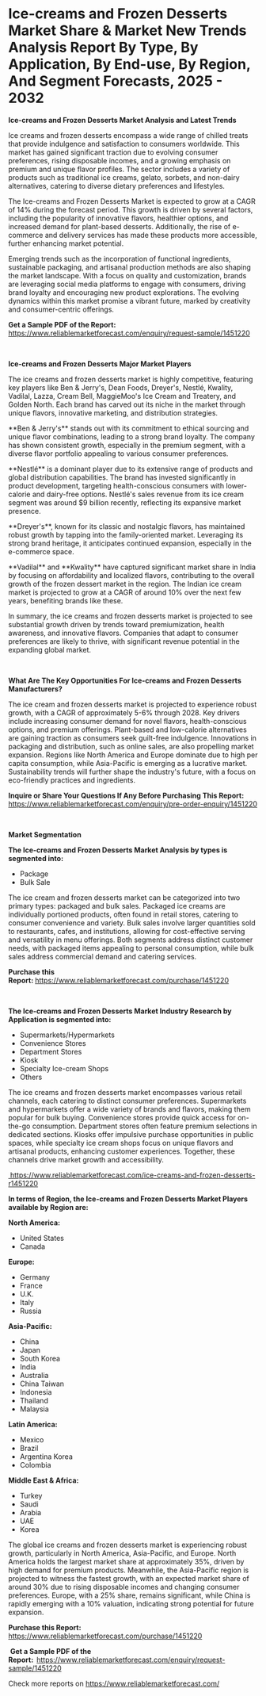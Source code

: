 <p><h1>Ice-creams and Frozen Desserts Market Share & Market New Trends Analysis Report By Type, By Application, By End-use, By Region, And Segment Forecasts, 2025 - 2032</h1></p><p><strong>Ice-creams and Frozen Desserts Market Analysis and Latest Trends</strong></p>
<p><p>Ice creams and frozen desserts encompass a wide range of chilled treats that provide indulgence and satisfaction to consumers worldwide. This market has gained significant traction due to evolving consumer preferences, rising disposable incomes, and a growing emphasis on premium and unique flavor profiles. The sector includes a variety of products such as traditional ice creams, gelato, sorbets, and non-dairy alternatives, catering to diverse dietary preferences and lifestyles.</p><p>The Ice-creams and Frozen Desserts Market is expected to grow at a CAGR of 14% during the forecast period. This growth is driven by several factors, including the popularity of innovative flavors, healthier options, and increased demand for plant-based desserts. Additionally, the rise of e-commerce and delivery services has made these products more accessible, further enhancing market potential.</p><p>Emerging trends such as the incorporation of functional ingredients, sustainable packaging, and artisanal production methods are also shaping the market landscape. With a focus on quality and customization, brands are leveraging social media platforms to engage with consumers, driving brand loyalty and encouraging new product explorations. The evolving dynamics within this market promise a vibrant future, marked by creativity and consumer-centric offerings.</p></p>
<p><strong>Get a Sample PDF of the Report:&nbsp;</strong> <a href="https://www.reliablemarketforecast.com/enquiry/request-sample/1451220?utm_campaign=2320&utm_medium=2&utm_source=Github&utm_content=ia&utm_term=07042025&utm_id=ice-creams-and-frozen-desserts">https://www.reliablemarketforecast.com/enquiry/request-sample/1451220</a></p>
<p>&nbsp;</p>
<p><strong>Ice-creams and Frozen Desserts Major Market Players</strong></p>
<p><p>The ice creams and frozen desserts market is highly competitive, featuring key players like Ben & Jerry's, Dean Foods, Dreyer's, Nestlé, Kwality, Vadilal, Lazza, Cream Bell, MaggieMoo's Ice Cream and Treatery, and Golden North. Each brand has carved out its niche in the market through unique flavors, innovative marketing, and distribution strategies.</p><p>**Ben & Jerry's** stands out with its commitment to ethical sourcing and unique flavor combinations, leading to a strong brand loyalty. The company has shown consistent growth, especially in the premium segment, with a diverse flavor portfolio appealing to various consumer preferences.</p><p>**Nestlé** is a dominant player due to its extensive range of products and global distribution capabilities. The brand has invested significantly in product development, targeting health-conscious consumers with lower-calorie and dairy-free options. Nestlé's sales revenue from its ice cream segment was around $9 billion recently, reflecting its expansive market presence.</p><p>**Dreyer's**, known for its classic and nostalgic flavors, has maintained robust growth by tapping into the family-oriented market. Leveraging its strong brand heritage, it anticipates continued expansion, especially in the e-commerce space.</p><p>**Vadilal** and **Kwality** have captured significant market share in India by focusing on affordability and localized flavors, contributing to the overall growth of the frozen dessert market in the region. The Indian ice cream market is projected to grow at a CAGR of around 10% over the next few years, benefiting brands like these.</p><p>In summary, the ice creams and frozen desserts market is projected to see substantial growth driven by trends toward premiumization, health awareness, and innovative flavors. Companies that adapt to consumer preferences are likely to thrive, with significant revenue potential in the expanding global market.</p></p>
<p>&nbsp;</p>
<p><strong>What Are The Key Opportunities For Ice-creams and Frozen Desserts Manufacturers?</strong></p>
<p><p>The ice cream and frozen desserts market is projected to experience robust growth, with a CAGR of approximately 5-6% through 2028. Key drivers include increasing consumer demand for novel flavors, health-conscious options, and premium offerings. Plant-based and low-calorie alternatives are gaining traction as consumers seek guilt-free indulgence. Innovations in packaging and distribution, such as online sales, are also propelling market expansion. Regions like North America and Europe dominate due to high per capita consumption, while Asia-Pacific is emerging as a lucrative market. Sustainability trends will further shape the industry's future, with a focus on eco-friendly practices and ingredients.</p></p>
<p><strong>Inquire or Share Your Questions If Any Before Purchasing This Report:</strong> <a href="https://www.reliablemarketforecast.com/enquiry/pre-order-enquiry/1451220?utm_campaign=2320&utm_medium=2&utm_source=Github&utm_content=ia&utm_term=07042025&utm_id=ice-creams-and-frozen-desserts">https://www.reliablemarketforecast.com/enquiry/pre-order-enquiry/1451220</a></p>
<p>&nbsp;</p>
<p><strong>Market Segmentation</strong></p>
<p><strong>The Ice-creams and Frozen Desserts Market Analysis by types is segmented into:</strong></p>
<p><ul><li>Package</li><li>Bulk Sale</li></ul></p>
<p><p>The ice cream and frozen desserts market can be categorized into two primary types: packaged and bulk sales. Packaged ice creams are individually portioned products, often found in retail stores, catering to consumer convenience and variety. Bulk sales involve larger quantities sold to restaurants, cafes, and institutions, allowing for cost-effective serving and versatility in menu offerings. Both segments address distinct customer needs, with packaged items appealing to personal consumption, while bulk sales address commercial demand and catering services.</p></p>
<p><strong>Purchase this Report:&nbsp;</strong><a href="https://www.reliablemarketforecast.com/purchase/1451220?utm_campaign=2320&utm_medium=2&utm_source=Github&utm_content=ia&utm_term=07042025&utm_id=ice-creams-and-frozen-desserts">https://www.reliablemarketforecast.com/purchase/1451220</a></p>
<p>&nbsp;</p>
<p><strong>The Ice-creams and Frozen Desserts Market Industry Research by Application is segmented into:</strong></p>
<p><ul><li>Supermarkets/Hypermarkets</li><li>Convenience Stores</li><li>Department Stores</li><li>Kiosk</li><li>Specialty Ice-cream Shops</li><li>Others</li></ul></p>
<p><p>The ice creams and frozen desserts market encompasses various retail channels, each catering to distinct consumer preferences. Supermarkets and hypermarkets offer a wide variety of brands and flavors, making them popular for bulk buying. Convenience stores provide quick access for on-the-go consumption. Department stores often feature premium selections in dedicated sections. Kiosks offer impulsive purchase opportunities in public spaces, while specialty ice cream shops focus on unique flavors and artisanal products, enhancing customer experiences. Together, these channels drive market growth and accessibility.</p></p>
<p><a href="https://www.reliablemarketforecast.com/ice-creams-and-frozen-desserts-r1451220?utm_campaign=2320&utm_medium=2&utm_source=Github&utm_content=ia&utm_term=07042025&utm_id=ice-creams-and-frozen-desserts">&nbsp;https://www.reliablemarketforecast.com/ice-creams-and-frozen-desserts-r1451220</a></p>
<p><strong>In terms of Region, the Ice-creams and Frozen Desserts Market Players available by Region are:</strong></p>
<p>
    <p> <strong> North America: </strong>
        <ul>
            <li>United States</li>
            <li>Canada</li>
        </ul>
        </p> 
    <p> <strong> Europe: </strong>
        <ul>
            <li>Germany</li>
            <li>France</li>
            <li>U.K.</li>
            <li>Italy</li>
            <li>Russia</li>
        </ul>
        </p> 
    <p> <strong> Asia-Pacific: </strong>
        <ul>
            <li>China</li>
            <li>Japan</li>
            <li>South Korea</li>
            <li>India</li>
            <li>Australia</li>
            <li>China Taiwan</li>
            <li>Indonesia</li>
            <li>Thailand</li>
            <li>Malaysia</li>
        </ul>
        </p> 
    <p> <strong> Latin America: </strong>
        <ul>
            <li>Mexico</li>
            <li>Brazil</li>
            <li>Argentina Korea</li>
            <li>Colombia</li>
        </ul>
        </p> 
    <p> <strong> Middle East & Africa: </strong>
        <ul>
            <li>Turkey</li>
            <li>Saudi</li>
            <li>Arabia</li>
            <li>UAE</li>
            <li>Korea</li>
        </ul>
    </p>
    </p>
<p><p>The global ice creams and frozen desserts market is experiencing robust growth, particularly in North America, Asia-Pacific, and Europe. North America holds the largest market share at approximately 35%, driven by high demand for premium products. Meanwhile, the Asia-Pacific region is projected to witness the fastest growth, with an expected market share of around 30% due to rising disposable incomes and changing consumer preferences. Europe, with a 25% share, remains significant, while China is rapidly emerging with a 10% valuation, indicating strong potential for future expansion.</p></p>
<p><strong>Purchase this Report: </strong><a href="https://www.reliablemarketforecast.com/purchase/1451220?utm_campaign=2320&utm_medium=2&utm_source=Github&utm_content=ia&utm_term=07042025&utm_id=ice-creams-and-frozen-desserts">https://www.reliablemarketforecast.com/purchase/1451220</a></p>
<p>&nbsp;<strong>Get a Sample PDF of the Report:&nbsp;&nbsp;</strong><a href="https://www.reliablemarketforecast.com/enquiry/request-sample/1451220?utm_campaign=2320&utm_medium=2&utm_source=Github&utm_content=ia&utm_term=07042025&utm_id=ice-creams-and-frozen-desserts">https://www.reliablemarketforecast.com/enquiry/request-sample/1451220</a></p>
<p><strong></strong></p>
<p>Check more reports on <a href="https://www.reliablemarketforecast.com/?utm_campaign=2320&utm_medium=2&utm_source=Github&utm_content=ia&utm_term=07042025&utm_id=ice-creams-and-frozen-desserts">https://www.reliablemarketforecast.com/</a></p>